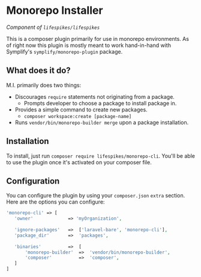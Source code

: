 # Monorepo Installer

_Component of `lifespikes/lifespikes`_

This is a composer plugin primarily for use in monorepo environments. As of
right now this plugin is mostly meant to work hand-in-hand with Symplify's
`symplify/monorepo-plugin` package.

## What does it do?

M.I. primarily does two things:

- Discourages `require` statements not originating from a package.
    - Prompts developer to choose a package to install package in.
- Provides a simple command to create new packages.
    - `composer workspace:create [package-name]`
- Runs `vendor/bin/monorepo-builder merge` upon a package installation.

## Installation

To install, just run `composer require lifespikes/monorepo-cli`. You'll
be able to use the plugin once it's activated on your composer file.

## Configuration

You can configure the plugin by using your `composer.json` `extra`
section. Here are the options you can configure:

```php
'monorepo-cli' => [
   'owner'             => 'myOrganization',
   
   'ignore-packages'   =>  ['laravel-bare', 'monorepo-cli'],
   'package_dir'       =>  'packages',
   
   'binaries'          =>  [
       'monorepo-builder'  =>  'vendor/bin/monorepo-builder',
       'composer'          =>  'composer',
   ]
]
```
